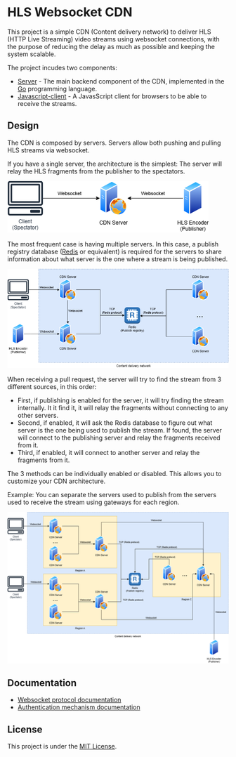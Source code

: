 # HLS Websocket CDN

This project is a simple CDN (Content delivery network) to deliver HLS (HTTP Live Streaming) video streams using websocket connections, with the purpose of reducing the delay as much as possible and keeping the system scalable.

The project incudes two components:

 - [Server](./server/) - The main backend component of the CDN, implemented in the [Go](https://go.dev/) programming language.
 - [Javascript-client](./client-js/) - A JavasScript client for browsers to be able to receive the streams.

## Design

The CDN is composed by servers. Servers allow both pushing and pulling HLS streams via websocket.

If you have a single server, the architecture is the simplest: The server will relay the HLS fragments from the publisher to the spectators.

![Single server architecture](./documentation/single-server.drawio.png)

The most frequent case is having multiple servers. In this case, a publish registry database ([Redis](https://redis.io) or equivalent) is required for the servers to share information about what server is the one where a stream is being published.

![Multi server architecture](./documentation/multi-server.drawio.png)

When receiving a pull request, the server will try to find the stream from 3 different sources, in this order:

 - First, if publishing is enabled for the server, it will try finding the stream internally. It it find it, it will relay the fragments without connecting to any other servers.
 - Second, if enabled, it will ask the Redis database to figure out what server is the one being used to publish the stream. If found, the server will connect to the publishing server and relay the fragments received from it.
 - Third, if enabled, it will connect to another server and relay the fragments from it.

The 3 methods can be individually enabled or disabled. This allows you to customize your CDN architecture.

Example: You can separate the servers used to publish from the servers used to receive the stream using gateways for each region.

![Custom server architecture](./documentation/custom.drawio.png)


## Documentation

 - [Websocket protocol documentation](./documentation/websocket-protocol.md)
 - [Authentication mechanism documentation](./documentation/authentication.md)

## License

This project is under the [MIT License](./LICENSE).
